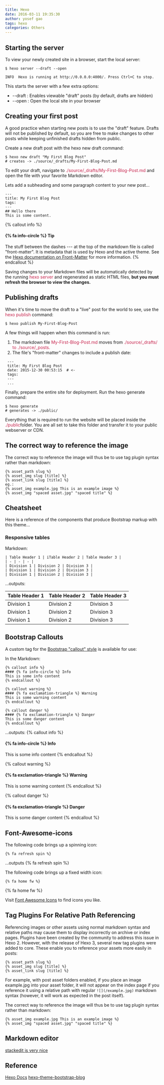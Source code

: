 ```yaml
---
title: Hexo
date: 2016-03-11 19:35:30
author: yosef gao
tags: hexo
categories: Others
---
```


Starting the server
-------------------
To view your newly created site in a browser, start the local server:
```
$ hexo server --draft --open

INFO  Hexo is running at http://0.0.0.0:4000/. Press Ctrl+C to stop.
```
This starts the server with a few extra options:

* --draft : Enables viewable "draft" posts (by default, drafts are hidden)
* --open : Open the local site in your browser

<!--more-->

Creating your first post
------------------
A good practice when starting new posts is to use the "draft" feature. Drafts will not be published by default, so you are free to make changes to other posts while keeping unfinished drafts hidden from public.

Create a new draft post with the hexo new draft command:
```
$ hexo new draft "My First Blog Post"
# creates -> ./source/_drafts/My-First-Blog-Post.md
```
To edit your draft, navigate to <font color="#c7254e">./source/_drafts/My-First-Blog-Post.md</font> and open the file with your favorite Markdown editor.

Lets add a subheading and some paragraph content to your new post...
```
---
title: My First Blog Post
tags:
---
## Hello there
This is some content.
```

{% callout info %}
#### {% fa info-circle %} Tip
The stuff between the dashes --- at the top of the markdown file is called "front-matter". It is metadata that is used by Hexo and the active theme. See the [Hexo documentation on Front-Matter](https://hexo.io/docs/front-matter.html) for more information.
{% endcallout %}

Saving changes to your Markdown files will be automatically detected by the running <font color="#c7254e">hexo server </font>and regenerated as static HTML files, **but you must refresh the browser to view the changes.**

Publishing drafts
-----------------------
When it's time to move the draft to a "live" post for the world to see, use the <font color="#c7254e">hexo publish </font>command:
```
$ hexo publish My-First-Blog-Post
```

A few things will happen when this command is run:
1. The markdown file <font color="#c7254e"> My-First-Blog-Post.md</font> moves from <font color="#c7254e">./source/_drafts/ to ./source/_posts.</font>
2. The file's "front-matter" changes to include a publish date:
```
 ---
 title: My First Blog Post
 date: 2015-12-30 00:53:15  # <-
 tags:
 ---
 ...
```

Finally, prepare the entire site for deployment. Run the hexo generate command:
```
$ hexo generate
# generates -> ./public/
```

Everything that is required to run the website will be placed inside the <font color="#c7254e">./public</font>folder. You are all set to take this folder and transfer it to your public webserver or CDN.

The correct way to reference the image
----------------------------
The correct way to reference the image will thus be to use tag plugin syntax rather than markdown:
```
{% asset_path slug %}
{% asset_img slug [title] %}
{% asset_link slug [title] %}
eg.:
{% asset_img example.jpg This is an example image %}
{% asset_img "spaced asset.jpg" "spaced title" %}
```

Cheatsheet
--------------
Here is a reference of the components that produce Bootstrap markup with this theme...
### Responsive tables
Markdown:
```
| Table Header 1 | iTable Header 2 | Table Header 3 |
| - | - | - |
| Division 1 | Division 2 | Division 3 |
| Division 1 | Division 2 | Division 3 |
| Division 1 | Division 2 | Division 3 |
```

...outputs:

| Table Header 1 | Table Header 2 | Table Header 3 |
| - | - | - |
| Division 1 | Division 2 | Division 3 |
| Division 1 | Division 2 | Division 3 |
| Division 1 | Division 2 | Division 3 |

Bootstrap Callouts
-------------------
A custom tag for the [Bootstrap "callout" style](http://cpratt.co/twitter-bootstrap-callout-css-styles/) is available for use:

In the Markdown:
```
{% callout info %}
#### {% fa info-circle %} Info
This is some info content
{% endcallout %}

{% callout warning %}
#### {% fa exclamation-triangle %} Warning
This is some warning content
{% endcallout %}

{% callout danger %}
#### {% fa exclamation-triangle %} Danger
This is some danger content
{% endcallout %}
```
...outputs:
{% callout info %}
#### {% fa info-circle %} Info
This is some info content
{% endcallout %}

{% callout warning %}
#### {% fa exclamation-triangle %} Warning
This is some warning content
{% endcallout %}

{% callout danger %}
#### {% fa exclamation-triangle %} Danger
This is some danger content
{% endcallout %}

Font-Awesome-icons
------------------
The following code brings up a spinning icon:
```
{% fa refresh spin %}
```
...outputs
{% fa refresh spin %}

The following code brings up a fixed width icon:
```
{% fa home fw %}
```
{% fa home fw %}

Visit [Font Awesome Icons](https://fortawesome.github.io/Font-Awesome/icons/) to find icons you like.

Tag Plugins For Relative Path Referencing
-----------------------------------------
Referencing images or other assets using normal markdown syntax and relative paths may cause them to display incorrectly on archive or index pages. Plugins have been created by the community to address this issue in Hexo 2. However, with the release of Hexo 3, several new tag plugins were added to core. These enable you to reference your assets more easily in posts:

```
{% asset_path slug %}
{% asset_img slug [title] %}
{% asset_link slug [title] %}
```
For example, with post asset folders enabled, if you place an image example.jpg into your asset folder, it will not appear on the index page if you reference it using a relative path with regular `![](/example.jpg)` markdown syntax (however, it will work as expected in the post itself).

The correct way to reference the image will thus be to use tag plugin syntax rather than markdown:

```
{% asset_img example.jpg This is an example image %}
{% asset_img "spaced asset.jpg" "spaced title" %}
```

Markdown editor
---------------
[stackedit is very nice](https://stackedit.io)

Reference
---------------
[Hexo Docs](https://hexo.io/docs/)
[hexo-theme-bootstrap-blog](https://github.com/cgmartin/hexo-theme-bootstrap-blog)
